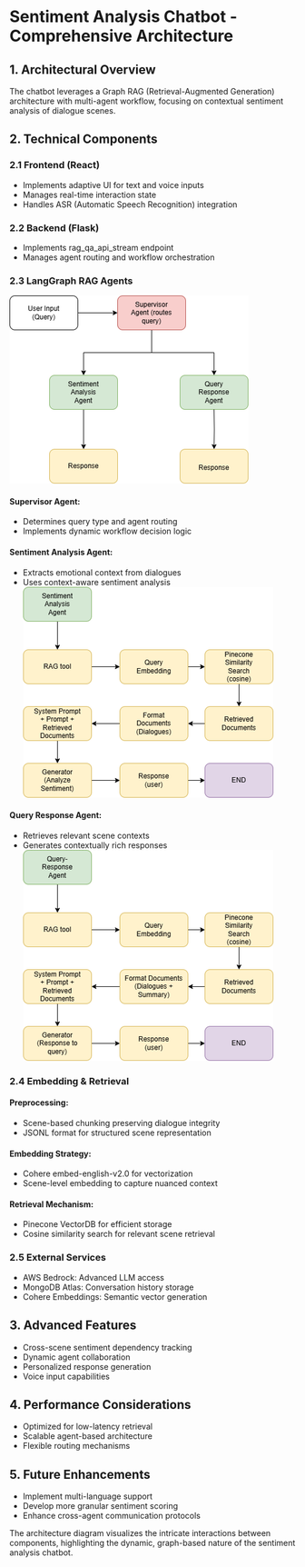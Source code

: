 # Sentiment Analysis Chatbot - Comprehensive Architecture

## 1. Architectural Overview
The chatbot leverages a Graph RAG (Retrieval-Augmented Generation) architecture with multi-agent workflow, focusing on contextual sentiment analysis of dialogue scenes.

## 2. Technical Components

### 2.1 Frontend (React)
- Implements adaptive UI for text and voice inputs
- Manages real-time interaction state
- Handles ASR (Automatic Speech Recognition) integration

### 2.2 Backend (Flask)
- Implements rag_qa_api_stream endpoint
- Manages agent routing and workflow orchestration

### 2.3 LangGraph RAG Agents

![alt text](openlake.png)

#### Supervisor Agent:
- Determines query type and agent routing
- Implements dynamic workflow decision logic

#### Sentiment Analysis Agent:
- Extracts emotional context from dialogues
- Uses context-aware sentiment analysis
![alt text](sentiment_analysis.png)

#### Query Response Agent:
- Retrieves relevant scene contexts
- Generates contextually rich responses
![alt text](queryResponse.png)

### 2.4 Embedding & Retrieval

#### Preprocessing:
- Scene-based chunking preserving dialogue integrity
- JSONL format for structured scene representation

#### Embedding Strategy:
- Cohere embed-english-v2.0 for vectorization
- Scene-level embedding to capture nuanced context

#### Retrieval Mechanism:
- Pinecone VectorDB for efficient storage
- Cosine similarity search for relevant scene retrieval

### 2.5 External Services
- AWS Bedrock: Advanced LLM access
- MongoDB Atlas: Conversation history storage
- Cohere Embeddings: Semantic vector generation

## 3. Advanced Features
- Cross-scene sentiment dependency tracking
- Dynamic agent collaboration
- Personalized response generation
- Voice input capabilities

## 4. Performance Considerations
- Optimized for low-latency retrieval
- Scalable agent-based architecture
- Flexible routing mechanisms

## 5. Future Enhancements
- Implement multi-language support
- Develop more granular sentiment scoring
- Enhance cross-agent communication protocols

The architecture diagram visualizes the intricate interactions between components, highlighting the dynamic, graph-based nature of the sentiment analysis chatbot.
